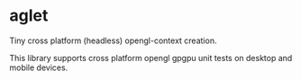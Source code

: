 # aglet
Tiny cross platform (headless) opengl-context creation.

This library supports cross platform opengl gpgpu unit tests on desktop and mobile devices.
